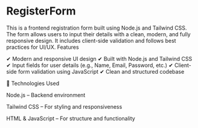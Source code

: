 # RegisterForm
This is a frontend registration form built using Node.js and Tailwind CSS. The form allows users to input their details with a clean, modern, and fully responsive design. It includes client-side validation and follows best practices for UI/UX.
Features

✔ Modern and responsive UI design
✔ Built with Node.js and Tailwind CSS
✔ Input fields for user details (e.g., Name, Email, Password, etc.)
✔ Client-side form validation using JavaScript
✔ Clean and structured codebase

🚀 Technologies Used

Node.js – Backend environment

Tailwind CSS – For styling and responsiveness

HTML & JavaScript – For structure and functionality
